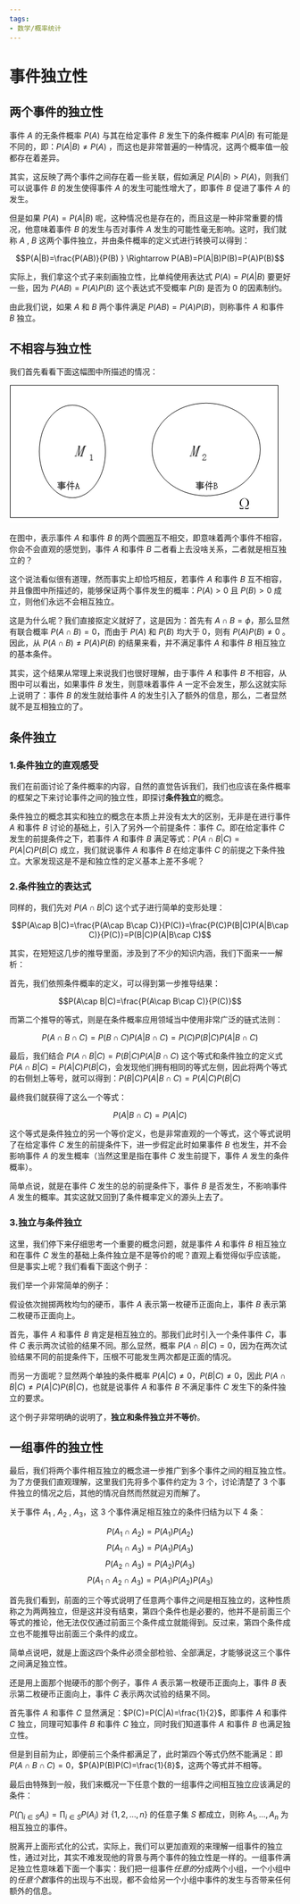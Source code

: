 ```yaml
---
tags:
- 数学/概率统计
---
```


# 事件独立性

## 两个事件的独立性

事件 $A$ 的无条件概率 $P(A)$ 与其在给定事件 $B$ 发生下的条件概率 $P(A|B)$ 有可能是不同的，即：$P(A|B)\neq P(A)$ ，而这也是非常普遍的一种情况，这两个概率值一般都存在着差异。

其实，这反映了两个事件之间存在着一些关联，假如满足 $P(A|B)>P(A)$，则我们可以说事件 $B$ 的发生使得事件 $A$ 的发生可能性增大了，即事件 $B$ 促进了事件 $A$ 的发生。

但是如果 $P(A)=P(A|B)$ 呢，这种情况也是存在的，而且这是一种非常重要的情况，他意味着事件 $B$ 的发生与否对事件 $A$ 发生的可能性毫无影响。这时，我们就称 $A$ , $B$ 这两个事件独立，并由条件概率的定义式进行转换可以得到：

$$P(A|B)=\frac{P(AB)}{P(B) } \Rightarrow P(AB)=P(A|B)P(B)=P(A)P(B)$$

实际上，我们拿这个式子来刻画独立性，比单纯使用表达式 $P(A)=P(A|B)$ 要更好一些，因为 $P(AB)=P(A)P(B)$ 这个表达式不受概率 $P(B)$ 是否为 $0$ 的因素制约。

由此我们说，如果 $A$ 和 $B$ 两个事件满足 $P(AB)=P(A)P(B)$，则称事件 $A$ 和事件 $B$ 独立。

## 不相容与独立性

我们首先看看下面这幅图中所描述的情况：

![附件/机器学习数学/c8621e165142c8adbc607fc5804910f8.png](../../附件/机器学习数学/c8621e165142c8adbc607fc5804910f8.png)

在图中，表示事件 $A$ 和事件 $B$ 的两个圆圈互不相交，即意味着两个事件不相容，你会不会直观的感觉到，事件 $A$ 和事件 $B$ 二者看上去没啥关系，二者就是相互独立的？

这个说法看似很有道理，然而事实上却恰巧相反，若事件 $A$ 和事件 $B$ 互不相容，并且像图中所描述的，能够保证两个事件发生的概率：$P(A)>0$ 且 $P(B)>0$ 成立，则他们永远不会相互独立。

这是为什么呢？我们直接抠定义就好了，这是因为：首先有 $A\cap B=\phi$，那么显然有联合概率 $P(A\cap B)=0$，而由于 $P(A)$ 和 $P(B)$ 均大于 $0$，则有 $P(A)P(B)\neq0$ 。因此，从 $P(A\cap B) \neq P(A)P(B)$ 的结果来看，并不满足事件 $A$ 和事件 $B$ 相互独立的基本条件。

其实，这个结果从常理上来说我们也很好理解，由于事件 $A$ 和事件 $B$ 不相容，从图中可以看出，如果事件 $B$ 发生，则意味着事件 $A$ 一定不会发生，那么这就实际上说明了：事件 $B$ 的发生就给事件 $A$ 的发生引入了额外的信息，那么，二者显然就不是互相独立的了。

## 条件独立

### 1.条件独立的直观感受

我们在前面讨论了条件概率的内容，自然的直觉告诉我们，我们也应该在条件概率的框架之下来讨论事件之间的独立性，即探讨**条件独立**的概念。

条件独立的概念其实和独立的概念在本质上并没有太大的区别，无非是在进行事件 $A$ 和事件 $B$ 讨论的基础上，引入了另外一个前提条件：事件 $C$。即在给定事件 $C$ 发生的前提条件之下，若事件 $A$ 和事件 $B$ 满足等式：$P(A\cap B|C)=P(A|C)P(B|C)$ 成立，我们就说事件 $A$ 和事件 $B$ 在给定事件 $C$ 的前提之下条件独立。大家发现这是不是和独立性的定义基本上差不多呢？

### 2.条件独立的表达式

同样的，我们先对 $P(A\cap B|C)$ 这个式子进行简单的变形处理：

$$P(A\cap B|C)=\frac{P(A\cap B\cap C)}{P(C)}=\frac{P(C)P(B|C)P(A|B\cap C)}{P(C)}=P(B|C)P(A|B\cap C)$$

其实，在短短这几步的推导里面，涉及到了不少的知识内涵，我们下面来一一解析：

首先，我们依照条件概率的定义，可以得到第一步推导结果：

$$P(A\cap B|C)=\frac{P(A\cap B\cap C)}{P(C)}$$

而第二个推导的等式，则是在条件概率应用领域当中使用非常广泛的链式法则：

$$P(A\cap B\cap C)=P(B\cap C)P(A|B\cap C)=P(C)P(B|C)P(A|B\cap C)$$

最后，我们结合 $P(A\cap B|C)=P(B|C)P(A|B\cap C)$ 这个等式和条件独立的定义式 $P(A\cap B|C)=P(A|C)P(B|C)$，会发现他们拥有相同的等式左侧，因此将两个等式的右侧划上等号，就可以得到：$P(B|C)P(A|B\cap C)=P(A|C)P(B|C)$

最终我们就获得了这么一个等式：

$$P(A|B\cap C)=P(A|C)$$

这个等式是条件独立的另一个等价定义，也是非常直观的一个等式，这个等式说明了在给定事件 $C$ 发生的前提条件下，进一步假定此时如果事件 $B$ 也发生，并不会影响事件 $A$ 的发生概率（当然这里是指在事件 $C$ 发生前提下，事件 $A$ 发生的条件概率）。

简单点说，就是在事件 $C$ 发生的总的前提条件下，事件 $B$ 是否发生，不影响事件 $A$ 发生的概率。其实这就又回到了条件概率定义的源头上去了。

### 3.独立与条件独立

这里，我们停下来仔细思考一个重要的概念问题，就是事件 $A$ 和事件 $B$ 相互独立和在事件 $C$ 发生的基础上条件独立是不是等价的呢？直观上看觉得似乎应该能，但是事实上呢？我们看看下面这个例子：

我们举一个非常简单的例子：

假设依次抛掷两枚均匀的硬币，事件 $A$ 表示第一枚硬币正面向上，事件 $B$ 表示第二枚硬币正面向上。

首先，事件 $A$ 和事件 $B$ 肯定是相互独立的。那我们此时引入一个条件事件 $C$，事件 $C$ 表示两次试验的结果不同。那么显然，概率 $P(A\cap B|C)=0$，因为在两次试验结果不同的前提条件下，压根不可能发生两次都是正面的情况。

而另一方面呢？显然两个单独的条件概率 $P(A|C) \neq0$，$P(B|C)\neq0$，因此 $P(A\cap B|C)\neq P(A|C)P(B|C)$，也就是说事件 $A$ 和事件 $B$ 不满足事件 $C$ 发生下的条件独立的要求。

这个例子非常明确的说明了，**独立和条件独立并不等价**。

## 一组事件的独立性

最后，我们将两个事件相互独立的概念进一步推广到多个事件之间的相互独立性。为了方便我们直观理解，这里我们先将多个事件约定为 $3$ 个，讨论清楚了 $3$ 个事件独立的情况之后，其他的情况自然而然就迎刃而解了。

关于事件 $A_1$ , $A_2$ , $A_3$，这 $3$ 个事件满足相互独立的条件归结为以下 $4$ 条：

$$P(A_1\cap A_2)=P(A_1)P(A_2)$$
$$P(A_1\cap A_3)=P(A_1)P(A_3)$$
$$P(A_2\cap A_3)=P(A_2)P(A_3)$$
$$P(A_1\cap A_2\cap A_3)=P(A_1)P(A_2)P(A_3)$$

首先我们看到，前面的三个等式说明了任意两个事件之间是相互独立的，这种性质称之为两两独立，但是这并没有结束，第四个条件也是必要的，他并不是前面三个等式的推论，他无法仅仅通过前面三个条件成立就能得到。反过来，第四个条件成立也不能推导出前面三个条件的成立。

简单点说吧，就是上面这四个条件必须全部检验、全部满足，才能够说这三个事件之间满足独立性。

还是用上面那个抛硬币的那个例子，事件 $A$ 表示第一枚硬币正面向上，事件 $B$ 表示第二枚硬币正面向上，事件 $C$ 表示两次试验的结果不同。

首先事件 $A$ 和事件 $C$ 显然满足：$P(C)=P(C|A)=\frac{1}{2}$，即事件 $A$ 和事件 $C$ 独立，同理可知事件 $B$ 和事件 $C$ 独立，同时我们知道事件 $A$ 和事件 $B$ 也满足独立性。

但是到目前为止，即便前三个条件都满足了，此时第四个等式仍然不能满足：即 $P(A\cap B \cap C)=0$，$P(A)P(B)P(C)=\frac{1}{8}$，这两个等式并不相等。

最后由特殊到一般，我们来概况一下任意个数的一组事件之间相互独立应该满足的条件：

$P(\bigcap_{i\in S}A_i)=\prod_{i\in S}P(A_i)$ 对 $\{1,2,…,n\}$ 的任意子集 $S$ 都成立，则称 $A_1,…,A_n$ 为相互独立的事件。

脱离开上面形式化的公式，实际上，我们可以更加直观的来理解一组事件的独立性，通过对比，其实不难发现他的背景与两个事件的独立性是一样的。一组事件满足独立性意味着下面一个事实：我们把一组事件*任意的*分成两个小组，一个小组中的*任意个数*事件的出现与不出现，都不会给另一个小组中事件的发生与否带来任何额外的信息。

